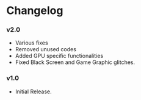 # Changelog

### v2.0

- Various fixes
- Removed unused codes
- Added GPU specific functionalities
- Fixed Black Screen and Game Graphic glitches.

### v1.0

- Initial Release.